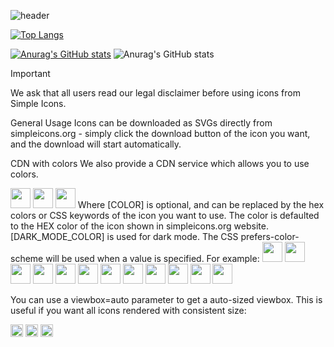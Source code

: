 




![header](https://capsule-render.vercel.app/api?type=waving&color=gradient&height=200&section=header&text=hello😀&fontSize=80&fontColor=ffffff)

[![Top Langs](https://github-readme-stats.vercel.app/api/top-langs/?username=sumintmin)](https://github.com/anuraghazra/github-readme-stats)

[![Anurag's GitHub stats](https://github-readme-stats.vercel.app/api?username=sumintmin)](https://github.com/anuraghazra/github-readme-stats)
![Anurag's GitHub stats](https://github-readme-stats.vercel.app/api?username=sumintmin&hide=contribs,prs&show_icons=true&theme=blue)

Important

We ask that all users read our legal disclaimer before using icons from Simple Icons.

General Usage
Icons can be downloaded as SVGs directly from simpleicons.org - simply click the download button of the icon you want, and the download will start automatically.


CDN with colors
We also provide a CDN service which allows you to use colors.

<img height="32" width="32" src="https://cdn.simpleicons.org/[ICON SLUG]" />
<img height="32" width="32" src="https://cdn.simpleicons.org/[ICON SLUG]/[COLOR]" />
<img height="32" width="32" src="https://cdn.simpleicons.org/[ICON SLUG]/[COLOR]/[DARK_MODE_COLOR]" />
Where [COLOR] is optional, and can be replaced by the hex colors or CSS keywords of the icon you want to use. The color is defaulted to the HEX color of the icon shown in simpleicons.org website. [DARK_MODE_COLOR] is used for dark mode. The CSS prefers-color-scheme will be used when a value is specified. For example:

<img height="32" width="32" src="https://cdn.simpleicons.org/github?viewbox=auto" />
<img height="32" width="32" src="https://cdn.simpleicons.org/react/#61DAFB?viewbox=auto" />
<img height="32" width="32" src="https://cdn.simpleicons.org/nodedotjs/#5FA04E?viewbox=auto" />
<img height="32" width="32" src="https://cdn.simpleicons.org/intellijidea/#000000?viewbox=auto" />
<img height="32" width="32" src="https://cdn.simpleicons.org/javascript/#F7DF1E?viewbox=auto" />
<img height="32" width="32" src="https://cdn.simpleicons.org/spring/#6DB33F?viewbox=auto" />
<img height="32" width="32" src="https://cdn.simpleicons.org/jupyter/#F37626?viewbox=auto" />
<img height="32" width="32" src="https://cdn.simpleicons.org/typescript/#3178C6/pink?viewbox=auto" />
<img height="32" width="32" src="https://cdn.simpleicons.org/html5/#E34F26/eee?viewbox=auto" />
<img height="32" width="32" src="https://cdn.simpleicons.org/css3/#1572B6/_?viewbox=auto" />
<img height="32" width="32" src="https://cdn.simpleicons.org/css3/#1572B6/_?viewbox=auto" />
<img height="32" width="32" src="https://cdn.simpleicons.org/css3/#1572B6/_?viewbox=auto" />

You can use a viewbox=auto parameter to get a auto-sized viewbox. This is useful if you want all icons rendered with consistent size:

<img height="20" src="https://cdn.simpleicons.org/github?viewbox=auto" />
<img height="20" src="https://cdn.simpleicons.org/simpleicons?viewbox=auto" />
<img height="20" src="https://cdn.simpleicons.org/awesomelists?viewbox=auto" />



<!--
**sumintmin/sumintmin** is a ✨ _special_ ✨ repository because its `README.md` (this file) appears on your GitHub profile.

Here are some ideas to get you started:

- 🔭 I’m currently working on ...
- 🌱 I’m currently learning ...
- 👯 I’m looking to collaborate on ...
- 🤔 I’m looking for help with ...
- 💬 Ask me about ...
- 📫 How to reach me: ...
- 😄 Pronouns: ...
- ⚡ Fun fact: ...
-->

